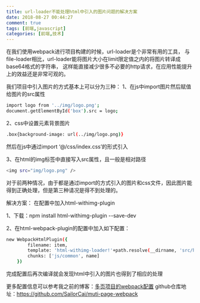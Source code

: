 ```yaml
---
title: url-loader不能处理html中引入的图片问题的解决方案
date: 2018-08-27 00:44:27
comment: true
tags: [前端,javascript]
categories: [前端,技术]
---
```

在我们使用webpack进行项目构建的时候，url-loader是个非常有用的工具，
与file-loader相比，url-loader能将图片大小在limit限定值之内的将图片转译成base64格式的字符串，
这样能直接减少很多不必要的http请求，在应用性能提升上的效益还是非常可观的。

 
我们项目中引入图片的方式基本上可以分为三种：
1、在js中import图片然后赋值给图片的src属性
```bash
import logo from '../img/logo.png';
document.getElementById('box').src = logo;
```

2、css中设置元素背景图片
```bash
.box{background-image: url(../img/logo.png)}
```

然后在js中通过import ‘@/css/index.css’的形式引入

3、在html的img标签中直接写入src属性，且一般是相对路径
```bash
<img src="img/logo.png" />
```

对于前两种情况，由于都是通过import的方式引入的图片和css文件，因此图片能得到正确处理，但是第三种请况是得不到处理的。

解决方案：
在配置中加入html-withimg-plugin

1、下载：npm install html-withimg-plugin --save-dev

2、在html-webpack-plugin的配置中加入如下配置：
```bash
new WebpackHtmlPlugin({
        filename: item,
        template: 'html-withimg-loader!'+path.resolve(__dirname, 'src/html/index.html'),
        chunks: ['js/common', name]
    })

```

完成配置后再次编译就会发现html中引入的图片也得到了相应的处理

更多配置信息可以参考我之前的博客：[多页项目的webpack配置](https://blog.csdn.net/logan_LG/article/details/81110577)
github仓库地址：https://github.com/SailorCai/muti-page-webpack
